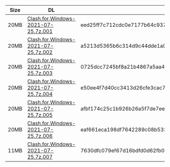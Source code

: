|    Size   |     DL  | sha512sum |
|  ---  |  ---  |  ---  |
| 20MB | [Clash.for.Windows-2021-07-25.7z.001](https://cdn.jsdelivr.net/gh/appleians/cfw_m1@main/Clash.for.Windows-2021-07-25.7z.001) | eed25ff7c712cdc0e7177b64c937b21142d82cda04797fe5d9db02ce537eef7e50b2a23e7be33b417ec226351c075757156ef1426bde5ae30965ee638576dc3b |
| 20MB | [Clash.for.Windows-2021-07-25.7z.002](https://cdn.jsdelivr.net/gh/appleians/cfw_m1@main/Clash.for.Windows-2021-07-25.7z.002) | a5213d5365b6c314d9c44dde1a02b770472a53d162ce0aafc9afba58a8a7c578ece2e5da6d312fab8a41eb6b362ebcb5723daba3d22f31a4520193dc38bb275f |
| 20MB | [Clash.for.Windows-2021-07-25.7z.003](https://cdn.jsdelivr.net/gh/appleians/cfw_m1@main/Clash.for.Windows-2021-07-25.7z.003) | 0725dcc7245bf8a21b4867a5aa4b7b7b83baf2d88e01ed83e3b9a8a7463cadc1f33f4796299cdf4ee8d098876d25ada02fa9944b9b6b55da814fa7d664952e8b |
| 20MB | [Clash.for.Windows-2021-07-25.7z.004](https://cdn.jsdelivr.net/gh/appleians/cfw_m1@main/Clash.for.Windows-2021-07-25.7z.004) | e50ee4f7d40cc3413d26cfe3cac7090d96a05b7b3e08e3c89796dcc653c9ec74d5294d3fb0e477b5d1a263e3a96ab630355814594682233279cf7c4cbf27b931 |
| 20MB | [Clash.for.Windows-2021-07-25.7z.005](https://cdn.jsdelivr.net/gh/appleians/cfw_m1@main/Clash.for.Windows-2021-07-25.7z.005) | afbf174c25c1b926b26a5f7de7ee4b6529a91e2ab717a67cee89bbee3dea7e616d6e9ce7c1269bf715acf79bb36055abadb9f7e81767b9015612afbfeddb4574 |
| 20MB | [Clash.for.Windows-2021-07-25.7z.006](https://cdn.jsdelivr.net/gh/appleians/cfw_m1@main/Clash.for.Windows-2021-07-25.7z.006) | eaf661eca198df7642289c08b533600275795f4fadceb33422f888684c5adb5358c7ec273416a784dceb84abf791048ae2a8d2e39fcbab6fb348ce1ef74315a5 |
| 11MB | [Clash.for.Windows-2021-07-25.7z.007](https://cdn.jsdelivr.net/gh/appleians/cfw_m1@main/Clash.for.Windows-2021-07-25.7z.007) | 7630dfc079ef67d16bdfd0d62fb011793c17cb4c42348fc60b9d44177c87772d4a2f263259a6235f68d46da8e5d01a5a3cd4fcb485099030cd5510429cf90a37 |
